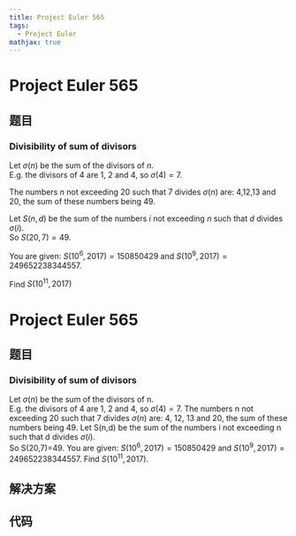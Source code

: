 ```yaml
---
title: Project Euler 565
tags:
  - Project Euler
mathjax: true
---
```

<escape><!-- more --></escape>
    
# Project Euler 565
## 题目
### Divisibility of sum of divisors

Let $\sigma(n)$ be the sum of the divisors of $n$.<br />
E.g. the divisors of 4 are 1, 2 and 4, so $\sigma(4)=7$.


The numbers $n$ not exceeding 20 such that 7 divides  $\sigma(n)$ are:  4,12,13 and 20, the sum of these numbers being 49.


Let $S(n , d)$ be the sum of the numbers $i$ not exceeding $n$ such that $d$ divides $\sigma(i)$.<br />
So $S(20 , 7)=49$.



You are given: $S(10^6,2017)=150850429$ and $S(10^9 , 2017)=249652238344557$.


Find $S(10^{11} , 2017)$




# Project Euler 565
## 题目
### Divisibility of sum of divisors

Let $\sigma(n)$ be the sum of the divisors of n.<br>E.g. the divisors of 4 are 1, 2 and 4, so $\sigma(4)=7$.
The numbers n not exceeding 20 such that 7 divides $\sigma(n)$ are: 4, 12, 13 and 20, the sum of these numbers being 49.
Let S(n,d) be the sum of the numbers i not exceeding n such that d divides $\sigma(i)$.<br>So S(20,7)=49.
You are given: $S(10^6,2017) = 150850429$ and $S(10^9,2017) = 249652238344557$.
Find $S(10^{11},2017)$.


## 解决方案


## 代码


